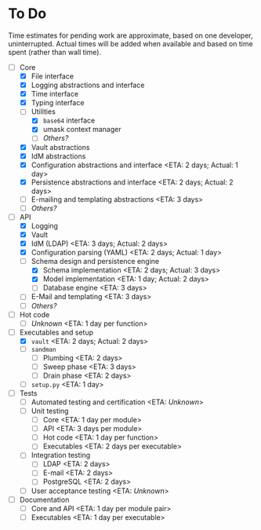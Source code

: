 # To Do

Time estimates for pending work are approximate, based on one developer,
uninterrupted. Actual times will be added when available and based on
time spent (rather than wall time).

* [ ] Core
  * [x] File interface
  * [x] Logging abstractions and interface
  * [x] Time interface
  * [x] Typing interface
  * [ ] Utilities
    * [x] `base64` interface
    * [x] umask context manager
    * [ ] *Others?*
  * [x] Vault abstractions
  * [x] IdM abstractions
  * [x] Configuration abstractions and interface      <ETA: 2 days; Actual: 1 day>
  * [x] Persistence abstractions and interface        <ETA: 2 days; Actual: 2 days>
  * [ ] E-mailing and templating abstractions         <ETA: 3 days>
  * [ ] *Others?*
* [ ] API
  * [x] Logging
  * [x] Vault
  * [x] IdM (LDAP)                                    <ETA: 3 days; Actual: 2 days>
  * [x] Configuration parsing (YAML)                  <ETA: 2 days; Actual: 1 day>
  * [ ] Schema design and persistence engine
    * [x] Schema implementation                       <ETA: 2 days; Actual: 3 days>
    * [x] Model implementation                        <ETA: 1 day; Actual: 2 days>
    * [ ] Database engine                             <ETA: 3 days>
  * [ ] E-Mail and templating                         <ETA: 3 days>
  * [ ] *Others?*
* [ ] Hot code
  * [ ] *Unknown*                                     <ETA: 1 day per function>
* [ ] Executables and setup
  * [x] `vault`                                       <ETA: 2 days; Actual: 2 days>
  * [ ] `sandman`
    * [ ] Plumbing                                    <ETA: 2 days>
    * [ ] Sweep phase                                 <ETA: 3 days>
    * [ ] Drain phase                                 <ETA: 2 days>
  * [ ] `setup.py`                                    <ETA: 1 day>
* [ ] Tests
  * [ ] Automated testing and certification           <ETA: *Unknown*>
  * [ ] Unit testing
    * [ ] Core                                        <ETA: 1 day per module>
    * [ ] API                                         <ETA: 3 days per module>
    * [ ] Hot code                                    <ETA: 1 day per function>
    * [ ] Executables                                 <ETA: 2 days per executable>
  * [ ] Integration testing
    * [ ] LDAP                                        <ETA: 2 days>
    * [ ] E-mail                                      <ETA: 2 days>
    * [ ] PostgreSQL                                  <ETA: 2 days>
  * [ ] User acceptance testing                       <ETA: *Unknown*>
* [ ] Documentation
  * [ ] Core and API                                  <ETA: 1 day per module pair>
  * [ ] Executables                                   <ETA: 1 day per executable>
